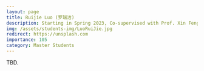 ```yaml
---
layout: page
title: Ruijie Luo (罗瑞洁)
description: Starting in Spring 2023, Co-supervised with Prof. Xin Feng. <br> Research Topic&#58; Deep Clustering.
img: /assets/students-img/LuoRuiJie.jpg
redirect: https://unsplash.com
importance: 105
category: Master Students
---
```


TBD.
